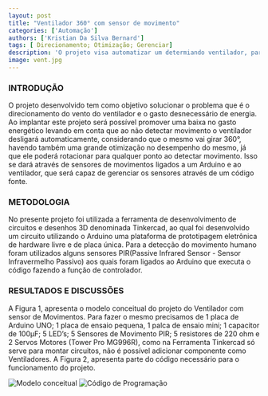 ```yaml
---
layout: post
title: "Ventilador 360° com sensor de movimento"
categories: ['Automação']
authors: ['Kristian Da Silva Bernard'] 
tags: [ Direcionamento; Otimização; Gerenciar]
description: 'O projeto visa automatizar um determiando ventilador, para que o mesmo possa direcionar o vento gerado atráves de sensores'
image: vent.jpg 
---
```


### INTRODUÇÃO 

O projeto desenvolvido tem como objetivo solucionar o problema que é o direcionamento do vento do ventilador e o gasto desnecessário de energia. Ao implantar este projeto será possível promover uma baixa no gasto energético levando em conta que ao não detectar movimento o ventilador desligará automaticamente, considerando que o mesmo vai girar 360°, havendo também uma grande otimização no desempenho do mesmo, já que ele poderá rotacionar para qualquer ponto ao detectar movimento. Isso se dará através de sensores de movimentos ligados a um Arduino e ao ventilador, que será capaz de gerenciar os sensores através de um código fonte. 

### METODOLOGIA

No presente projeto foi utilizada a ferramenta de desenvolvimento de circuitos e desenhos 3D
denominada Tinkercad, ao qual foi desenvolvido um circuito utilizando o Arduino uma plataforma de prototipagem eletrônica de hardware livre e de placa única. Para a detecção do movimento humano foram utilizados alguns sensores PIR(Passive Infrared Sensor - Sensor Infravermelho Passivo) aos quais foram ligados ao Arduino que executa o código fazendo a função de controlador.

### RESULTADOS E DISCUSSÕES

A Figura 1, apresenta o modelo conceitual do projeto do Ventilador com sensor de 
Movimentos. Para fazer o mesmo precisamos de 1 placa de Arduino UNO; 1 placa de ensaio pequena, 1 palca de ensaio mini; 1 capacitor de 100µF; 5 LED’s; 5 Sensores de Movimento PIR; 5 resistores de 220 ohm e 2 Servos Motores (Tower Pro MG996R), como na Ferramenta Tinkercad só serve para montar 
circuitos, não é possível adicionar componente como Ventiladores. A Figura 2, apresenta parte 
do código necessário para o funcionamento do projeto.

![Modelo conceitual](/42/images/thumbs/arduino.png)
![Código de Programação](/42/images/thumbs/codigo.png)
